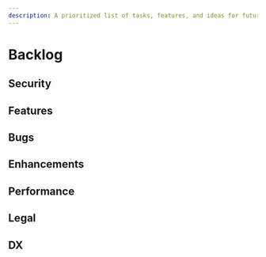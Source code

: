 ```yaml
---
description: A prioritized list of tasks, features, and ideas for future development.
---
```


# Backlog

## Security

## Features

## Bugs

## Enhancements

## Performance

## Legal

## DX
